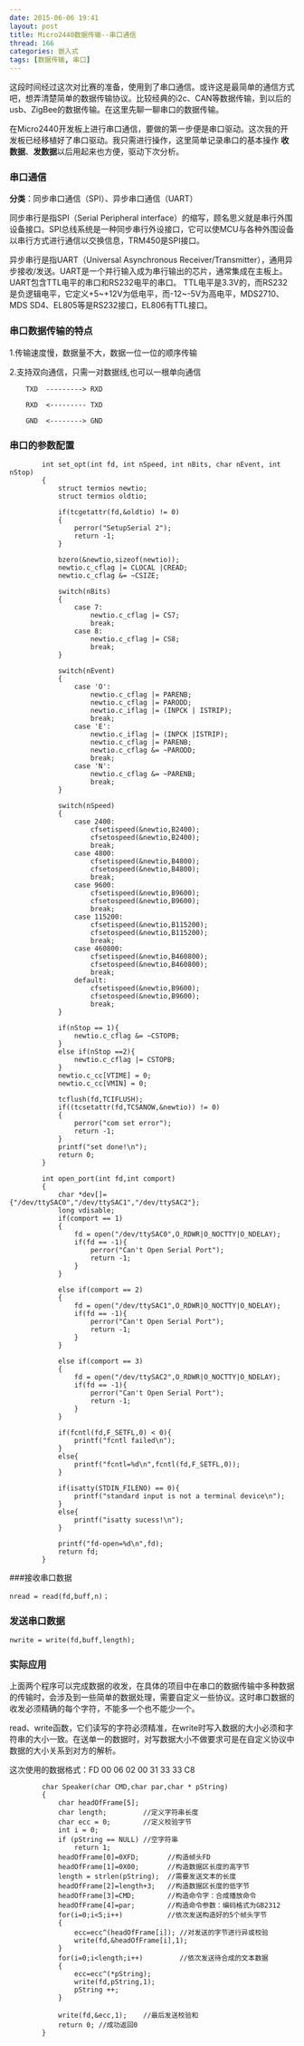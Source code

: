 ```yaml
---
date: 2015-06-06 19:41
layout: post
title: Micro2440数据传输--串口通信
thread: 166
categories: 嵌入式
tags: [数据传输, 串口]
---
```


这段时间经过这次对比赛的准备，使用到了串口通信。或许这是最简单的通信方式吧，想弄清楚简单的数据传输协议。比较经典的i2c、CAN等数据传输，到以后的usb、ZigBee的数据传输。在这里先聊一聊串口的数据传输。

在Micro2440开发板上进行串口通信，要做的第一步便是串口驱动。这次我的开发板已经移植好了串口驱动。我只需进行操作，这里简单记录串口的基本操作 **收数据**、**发数据**以后用起来也方便，驱动下次分析。
<!---more--->
### 串口通信
**分类**：同步串口通信（SPI）、异步串口通信（UART）

同步串行是指SPI（Serial Peripheral interface）的缩写，顾名思义就是串行外围设备接口。SPI总线系统是一种同步串行外设接口，它可以使MCU与各种外围设备以串行方式进行通信以交换信息，TRM450是SPI接口。

异步串行是指UART（Universal Asynchronous Receiver/Transmitter），通用异步接收/发送。UART是一个并行输入成为串行输出的芯片，通常集成在主板上。UART包含TTL电平的串口和RS232电平的串口。 TTL电平是3.3V的，而RS232是负逻辑电平，它定义+5~+12V为低电平，而-12~-5V为高电平，MDS2710、MDS SD4、EL805等是RS232接口，EL806有TTL接口。

### 串口数据传输的特点
1.传输速度慢，数据量不大，数据一位一位的顺序传输

2.支持双向通信，只需一对数据线,也可以一根单向通信

        TXD  ---------> RXD

        RXD  <--------- TXD

        GND  <--------> GND

### 串口的参数配置

```
        int set_opt(int fd, int nSpeed, int nBits, char nEvent, int nStop)  
        {  
            struct termios newtio;  
            struct termios oldtio;  

            if(tcgetattr(fd,&oldtio) != 0)  
            {  
                perror("SetupSerial 2");  
                return -1;  
            }  

            bzero(&newtio,sizeof(newtio));  
            newtio.c_cflag |= CLOCAL |CREAD;  
            newtio.c_cflag &= ~CSIZE;  

            switch(nBits)  
            {  
                case 7:  
                    newtio.c_cflag |= CS7;  
                    break;  
                case 8:  
                    newtio.c_cflag |= CS8;  
                    break;      
            }  

            switch(nEvent)  
            {  
                case 'O':  
                    newtio.c_cflag |= PARENB;  
                    newtio.c_cflag |= PARODD;  
                    newtio.c_iflag |= (INPCK | ISTRIP);  
                    break;  
                case 'E':  
                    newtio.c_iflag |= (INPCK |ISTRIP);  
                    newtio.c_cflag |= PARENB;  
                    newtio.c_cflag &= ~PARODD;  
                    break;  
                case 'N':  
                    newtio.c_cflag &= ~PARENB;  
                    break;  
            }  

            switch(nSpeed)  
            {  
                case 2400:  
                    cfsetispeed(&newtio,B2400);  
                    cfsetospeed(&newtio,B2400);  
                    break;  
                case 4800:  
                    cfsetispeed(&newtio,B4800);  
                    cfsetospeed(&newtio,B4800);  
                    break;  
                case 9600:  
                    cfsetispeed(&newtio,B9600);  
                    cfsetospeed(&newtio,B9600);  
                    break;  
                case 115200:  
                    cfsetispeed(&newtio,B115200);  
                    cfsetospeed(&newtio,B115200);  
                    break;  
                case 460800:  
                    cfsetispeed(&newtio,B460800);  
                    cfsetospeed(&newtio,B460800);  
                    break;            
                default:  
                    cfsetispeed(&newtio,B9600);  
                    cfsetospeed(&newtio,B9600);  
                    break;  
            }  

            if(nStop == 1){  
                newtio.c_cflag &= ~CSTOPB;  
            }  
            else if(nStop ==2){  
                newtio.c_cflag |= CSTOPB;  
            }  
            newtio.c_cc[VTIME] = 0;  
            newtio.c_cc[VMIN] = 0;  

            tcflush(fd,TCIFLUSH);  
            if((tcsetattr(fd,TCSANOW,&newtio)) != 0)  
            {  
                perror("com set error");  
                return -1;  
            }  
            printf("set done!\n");  
            return 0;  
        }  

        int open_port(int fd,int comport)  
        {  
            char *dev[]={"/dev/ttySAC0","/dev/ttySAC1","/dev/ttySAC2"};  
            long vdisable;  
            if(comport == 1)  
            {  
                fd = open("/dev/ttySAC0",O_RDWR|O_NOCTTY|O_NDELAY);  
                if(fd == -1){  
                    perror("Can't Open Serial Port");  
                    return -1;  
                }  
            }  

            else if(comport == 2)  
            {  
                fd = open("/dev/ttySAC1",O_RDWR|O_NOCTTY|O_NDELAY);  
                if(fd == -1){  
                    perror("Can't Open Serial Port");  
                    return -1;  
                }  
            }  

            else if(comport == 3)  
            {  
                fd = open("/dev/ttySAC2",O_RDWR|O_NOCTTY|O_NDELAY);  
                if(fd == -1){  
                    perror("Can't Open Serial Port");  
                    return -1;  
                }  
            }  

            if(fcntl(fd,F_SETFL,0) < 0){  
                printf("fcntl failed\n");  
            }  
            else{  
                printf("fcntl=%d\n",fcntl(fd,F_SETFL,0));  
            }  

            if(isatty(STDIN_FILENO) == 0){  
                printf("standard input is not a terminal device\n");  
            }  
            else{  
                printf("isatty sucess!\n");  
            }  

            printf("fd-open=%d\n",fd);  
            return fd;  
        }  
```

###接收串口数据

    nread = read(fd,buff,n)；

### 发送串口数据

    nwrite = write(fd,buff,length);  

### 实际应用
上面两个程序可以完成数据的收发，在具体的项目中在串口的数据传输中多种数据的传输时，会涉及到一些简单的数据处理，需要自定义一些协议。这时串口数据的收发必须精确的每个字符，不能多一个也不能少一个。

read、write函数，它们读写的字符必须精准，在write时写入数据的大小必须和字符串的大小一致。在送单一的数据时，对写数据大小不做要求可是在自定义协议中数据的大小关系到对方的解析。

这次使用的数据格式：FD 00 06 02 00 31 33 33 C8

```
        char Speaker(char CMD,char par,char * pString)
        {  
            char headOfFrame[5];  
            char length;         //定义字符串长度  
            char ecc = 0;        //定义校验字节  
            int i = 0;   
            if (pString == NULL) //空字符串   
                return 1;        
            headOfFrame[0]=0XFD;       //构造帧头FD  
            headOfFrame[1]=0X00;       //构造数据区长度的高字节
            length = strlen(pString);  //需要发送文本的长度  
            headOfFrame[2]=length+3;   //构造数据区长度的低字节  
            headOfFrame[3]=CMD;        //构造命令字：合成播放命令  
            headOfFrame[4]=par;        //构造命令参数：编码格式为GB2312   
            for(i=0;i<5;i++)           //依次发送构造好的5个帧头字节  
            {    
                ecc=ecc^(headOfFrame[i]); //对发送的字节进行异或校验     
                write(fd,&headOfFrame[i],1);  
            }
            for(i=0;i<length;i++)         //依次发送待合成的文本数据   
            {
                ecc=ecc^(*pString);   
                write(fd,pString,1);
                pString ++;   
            }

            write(fd,&ecc,1);    //最后发送校验和
            return 0; //成功返回0
        }  
```
